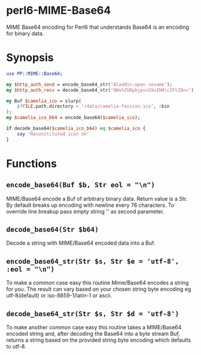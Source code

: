 perl6-MIME-Base64
=================

MIME Base64 encoding for Perl6 that understands Base64 is an encoding for binary data.

# Synopsis

```perl
use PP::MIME::Base64;

my $http_auth_send = encode_base64_str('Aladdin:open sesame');
my $http_auth_recv = decode_base64_str('QWxhZGRpbjpvcGVuIHNlc2FtZQ==');

my Buf $camelia_ico = slurp(
    $?FILE.path.directory ~ '/data/camelia-favicon.ico', :bin
);
my $camelia_ico_b64 = encode_base64($camelia_ico);

if decode_base64($camelia_ico_b64) eq $camelia_ico {
    say 'Reconstituted icon ok'
}

```

# Functions

## `encode_base64(Buf $b, Str eol = "\n")`

MIME/Base64 encode a Buf of arbitrary binary data.  Return value is a Str. By default breaks up encoding with newline every 76 characters.  To override line breakup pass empty string '' as second parameter.


## `decode_base64(Str $b64)`

Decode a string with MIME/Base64 encoded data into a Buf.

## `encode_base64_str(Str $s, Str $e = 'utf-8', :eol = "\n")`

To make a common case easy this routine Mime/Base64 encodes a string for you.  The result can vary based on your chosen string byte encoding eg utf-8(default) or iso-8859-1/latin-1 or ascii. 

## `decode_base64_str(Str $s, Str $d = 'utf-8')`
To make another common case easy this routine takes a MIME/Base64 encoded string and, after decoding the Base64 into a byte stream Buf, returns a string based on the provided string byte encoding which defaults to utf-8.
